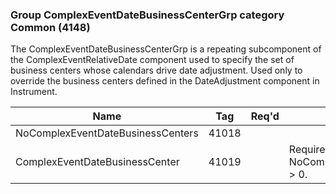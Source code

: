 ### Group ComplexEventDateBusinessCenterGrp category Common (4148)

The ComplexEventDateBusinessCenterGrp is a repeating subcomponent of the ComplexEventRelativeDate component used to specify the set of business centers whose calendars drive date adjustment. Used only to override the business centers defined in the DateAdjustment component in Instrument.

| Name                              | Tag   | Req'd | Documentation                                              |
|-----------------------------------|-------|----------|------------------------------------------------------------|
| NoComplexEventDateBusinessCenters | 41018 |       |                                                            |
| ComplexEventDateBusinessCenter    | 41019 |       | Required if NoComplexEventDateBuisinessCenters(41018) > 0. |

